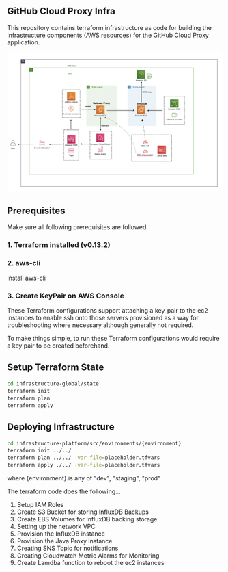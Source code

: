 ## GitHub Cloud Proxy Infra

This repository contains terraform infrastructure as code for building the infrastructure components (AWS resources) for the GitHub Cloud Proxy application.

![GitHub Cloud Proxy AWS Diagram](docs/GitHubCloudProxyAWSDiagramExport.png)

## Prerequisites
Make sure all following prerequisites are followed

### 1. Terraform installed (v0.13.2)

### 2. aws-cli
install aws-cli

### 3. Create KeyPair on AWS Console
These Terraform configurations support attaching a key_pair to the ec2 instances to enable ssh onto those servers provisioned as a way for troubleshooting where necessary although generally not required.

To make things simple, to run these Terraform configurations would require a key pair to be created beforehand.


## Setup Terraform State

```bash
cd infrastructure-global/state
terraform init
terraform plan
terraform apply
```

## Deploying Infrastructure

```bash
cd infrastructure-platform/src/environments/{environment}
terraform init ../../
terraform plan ../../ -var-file=placeholder.tfvars
terraform apply ./../ -var-file=placeholder.tfvars
```

where {environment} is any of "dev", "staging", "prod"

The terraform code does the following...

1. Setup IAM Roles
2. Create S3 Bucket for storing InfluxDB Backups
3. Create EBS Volumes for InfluxDB backing storage
4. Setting up the network VPC
5. Provision the InfluxDB instance
6. Provision the Java Proxy instance
7. Creating SNS Topic for notifications
8. Creating Cloudwatch Metric Alarms for Monitoring
9. Create Lamdba function to reboot the ec2 instances